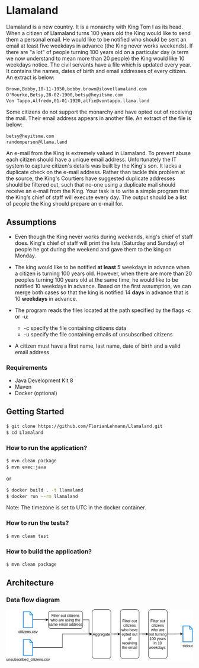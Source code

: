 # Llamaland

Llamaland is a new country. It is a monarchy with King Tom I as its head.
When a citizen of Llamaland turns 100 years old the King would like to send them a personal email. He would like to be notified who should be sent an
email at least five weekdays in advance (the King never works weekends).  If there are "a lot" of people turning 100 years old on a particular day (a term
we now understand to mean more than 20 people) the King would like 10 weekdays notice.
The civil servants have a file which is updated every year.  It contains the names, dates of birth and email addresses of every citizen.  An extract is below:

```csv
Brown,Bobby,10-11-1950,bobby.brown@ilovellamaland.com
O'Rourke,Betsy,28-02-1900,betsy@heyitsme.com
Von Tappo,Alfredo,01-01-1920,alfie@vontappo.llama.land  
```

Some citizens do not support the monarchy and have opted out of receiving the mail. Their email address appears in another file. An extract of the file is
below:

```csv
betsy@heyitsme.com
randomperson@llama.land 
```

An e-mail from the King is extremely valued in Llamaland. To prevent abuse each citizen should have a unique email address.  Unfortunately the IT
system to capture citizen's details was built by the King's son.  It lacks a duplicate check on the e-mail address.  Rather than tackle this problem at the
source, the King's Courtiers have suggested duplicate addresses should be filtered out, such that no-one using a duplicate mail should receive an e-mail
from the King.
Your task is to write a simple program that the King‘s chief of staff will execute every day. The output should be a list of people the King should prepare an
e-mail for.

## Assumptions

- Even though the King never works during weekends, king's chief of staff does. 
King's chief of staff will print the lists (Saturday and Sunday) of people he got during the weekend and gave them to the king on Monday.


- The king would like to be notified <strong>at least</strong> 5 weekdays in advance when a citizen is turning 100 years old. 
However, when there are more than 20 peoples turning 100 years old at the same time, he would like to be notified 10 weekdays in advance.
Based on the first assumption, we can merge both cases so that the king is notified 14 <strong>days</strong> in advance that is 10 <strong>weekdays</strong> in advance. 


- The program reads the files located at the path specified by the flags -c or -u:
  - -c specify the file containing citizens data
  - -u specify the file containing emails of unsubscribed citizens
  

- A citizen must have a first name, last name, date of birth and a valid email address

### Requirements

- Java Development Kit 8
- Maven
- Docker (optional)

## Getting Started

```bash
$ git clone https://github.com/FlorianLehmann/Llamaland.git
$ cd Llamaland
```

### How to run the application?


```bash
$ mvn clean package
$ mvn exec:java
```

or

```bash
$ docker build . -t llamaland
$ docker run --rm llamaland
```

Note: The timezone is set to UTC in the docker container.

### How to run the tests?

```bash
$ mvn clean test
```

### How to build the application?

```bash
$ mvn clean package
```

## Architecture

### Data flow diagram

![data flow](data_flow.jpg)